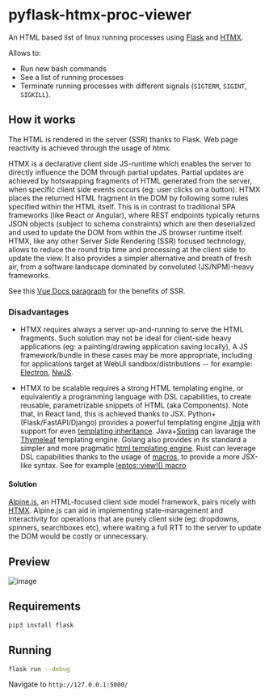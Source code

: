 # pyflask-htmx-proc-viewer

An HTML based list of linux running processes using [Flask](https://flask.palletsprojects.com/en/2.3.x/) and [HTMX](https://htmx.org/).

Allows to:
  - Run new bash commands
  - See a list of running processes
  - Terminate running processes with different signals (`SIGTERM`, `SIGINT`, `SIGKILL`).


## How it works
The HTML is rendered in the server (SSR) thanks to Flask.
Web page reactivity is achieved through the usage of htmx.

HTMX is a declarative client side JS-runtime which enables the server to directly influence the DOM through partial updates.
Partial updates are achieved by hotswapping fragments of HTML generated from the server,
when specific client side events occurs (eg: user clicks on a button).
HTMX places the returned HTML fragment in the DOM by following some rules specified within the HTML itself.
This is in contrast to traditional SPA frameworks (like React or Angular), where REST endpoints typically returns
JSON objects (subject to schema constraints) which are then deserialized and used to update the DOM
from within the JS browser runtime itself.
HTMX, like any other Server Side Rendering (SSR) focused technology,
allows to reduce the round trip time and processing at the client side to update the view.
It also provides a simpler alternative and breath of fresh air, from a software landscape dominated by convoluted (JS/NPM)-heavy frameworks.

See this [Vue Docs paragraph](https://vuejs.org/guide/scaling-up/ssr.html#why-ssr) for the benefits of SSR.


### Disadvantages
- HTMX requires always a server up-and-running to serve the HTML fragments.
  Such solution may not be ideal for client-side heavy applications (eg: a painting/drawing application saving locally),
  A JS framework/bundle in these cases may be more appropriate, including for applications target at WebUI sandbox/distributions -- for example: [Electron](https://www.electronjs.org/), [NwJS](https://nwjs.io/).

- HTMX to be scalable requires a strong HTML templating engine, or equivalently a programming language with DSL capabilities, to create reusable, parametrizable snippets of HTML (aka Components).
  Note that, in React land, this is achieved thanks to JSX.
  Python+(Flask/FastAPI/Django) provides a powerful templating engine [Jinja](https://jinja.palletsprojects.com/en/3.1.x/) with support for even [templating inheritance](https://jinja.palletsprojects.com/en/3.1.x/templates/#template-inheritance).
  Java+[Spring](https://spring.io/) can lavarage the [Thymeleaf](https://www.thymeleaf.org/) templating engine.
  Golang also provides in its standard a simpler and more pragmatic [html templating engine](https://pkg.go.dev/html/template).
  Rust can leverage DSL capabilities thanks to the usage of [macros](https://doc.rust-lang.org/book/ch19-06-macros.html), to provide a more JSX-like syntax. See for example [leptos::view!() macro](https://docs.rs/leptos/latest/leptos/macro.view.html)

#### Solution
[Alpine.js](https://alpinejs.dev/), an HTML-focused client side model framework, pairs nicely with [HTMX](https://htmx.org/).
Alpine.js can aid in implementing state-management and interactivity for operations that are purely client side (eg: dropdowns, spinners, searchboxes etc),
where waiting a full RTT to the server to update the DOM would be costly or unnecessary.


## Preview

![image](https://github.com/dparo/pyflask-htmx-proc-viewer/assets/30259883/a841d461-6586-4f2b-97b1-0edb86deb4c5)


## Requirements

```bash
pip3 install flask
```

## Running

```bash
flask run --debug
```

Navigate to `http://127.0.0.1:5000/`
